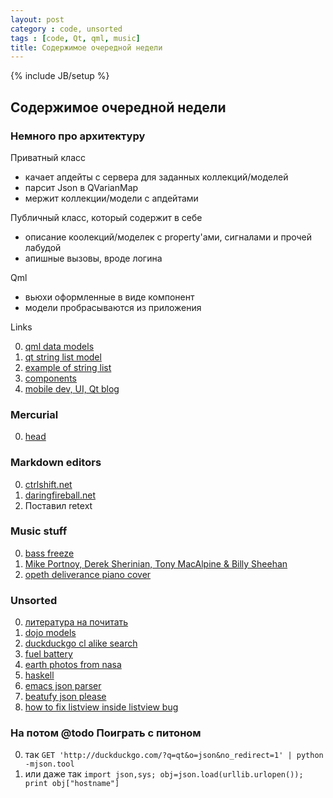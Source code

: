 ```yaml
---
layout: post
category : code, unsorted
tags : [code, Qt, qml, music]
title: Содержимое очередной недели
---
```

{% include JB/setup %}

## Содержимое очередной недели


### Немного про архитектуру

Приватный класс

- качает апдейты с сервера для заданных коллекций/моделей
- парсит Json в QVarianMap
- мержит коллекции/модели с апдейтами  

Публичный класс, который содержит в себе

- описание коолекций/моделек c property'ами, сигналами и прочей лабудой 
- апишные вызовы, вроде логина

Qml

- вьюхи оформленные в виде компонент
- модели пробрасываются из приложения

Links

0. [qml data models](http://doc.qt.digia.com/qt/qdeclarativemodels.html)
0. [qt string list model](http://qt-project.org/doc/qt-4.8/qstringlistmodel.html)
0. [example of string list](http://doc.qt.digia.com/qt/declarative-modelviews-stringlistmodel.html)
0. [components](http://lists.qt.nokia.com/public/qt-components/2011-November/000628.html)
0. [mobile dev, UI, Qt blog](http://www.erudenko.com/)


### Mercurial
0. [head](http://mercurial.selenic.com/wiki/Head)

### Markdown editors
0. [ctrlshift.net](http://www.ctrlshift.net/project/markdowneditor/)
0. [daringfireball.net](http://daringfireball.net/projects/markdown/dingus)
0. Поставил retext

### Music stuff
0. [bass freeze](http://www.youtube.com/watch?v=Fwlxr9koo0I)
0. [Mike Portnoy, Derek Sherinian, Tony MacAlpine & Billy Sheehan](http://www.youtube.com/watch?v=tTtJwc94lDo)
0. [opeth deliverance piano cover](http://www.youtube.com/watch?v=TK0tmrRdkQo)

### Unsorted
0. [литература на почитать](http://pastebin.com/JEJNtfKq)
0. [dojo models](http://dojotoolkit.org/documentation/tutorials/1.6/data_modeling/)
0. [duckduckgo cl alike search](http://duckduckgo.com/tty/)
0. [fuel battery](http://www.slashgear.com/direct-methanol-fuel-cell-samsungs-answer-to-the-common-laptop-battery-136732/)
0. [earth photos from nasa](http://earthobservatory.nasa.gov/Features/NightLights/)
0. [haskell](http://www.haskell.org/pipermail/haskell-cafe/2012-December/105041.html)
0. [emacs json parser](http://edward.oconnor.cx/2006/03/json.el)
0. [beatufy json please](http://archive.dojotoolkit.org/nightly/dojotoolkit/dojox/gfx/demos/beautify.html)
0. [how to fix listview inside listview bug](http://stackoverflow.com/questions/7832632/horizontal-listview-inside-vertical-listview-in-qml)

### На потом @todo Поиграть с питоном 

0. так `GET 'http://duckduckgo.com/?q=qt&o=json&no_redirect=1' | python -mjson.tool`
0. или даже так `import json,sys; obj=json.load(urllib.urlopen()); print obj["hostname"]`

